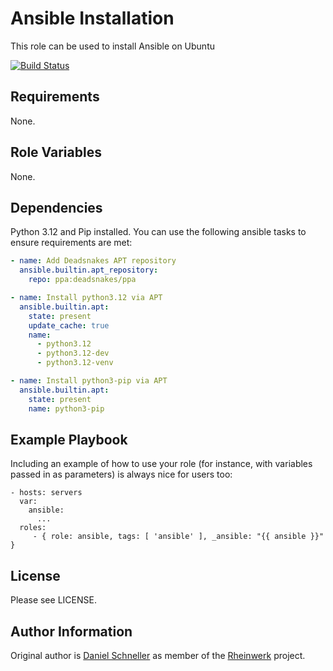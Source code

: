 Ansible Installation
=========

This role can be used to install Ansible on Ubuntu

[![Build Status](https://github.com/Rheinwerk/ansible-role-ansible/actions/workflows/ci.yml/badge.svg)](https://github.com/Rheinwerk/ansible-role-ansible/actions/workflows/ci.yml)

Requirements
------------

None.

Role Variables
--------------

None.


Dependencies
------------

Python 3.12 and Pip installed. You can use the following ansible tasks to ensure requirements are met:

```yaml
- name: Add Deadsnakes APT repository
  ansible.builtin.apt_repository:
    repo: ppa:deadsnakes/ppa

- name: Install python3.12 via APT
  ansible.builtin.apt:
    state: present
    update_cache: true
    name:
      - python3.12
      - python3.12-dev
      - python3.12-venv

- name: Install python3-pip via APT
  ansible.builtin.apt:
    state: present
    name: python3-pip
```


Example Playbook
----------------

Including an example of how to use your role (for instance, with variables passed in as parameters) is always nice for users too:

    - hosts: servers
      var:
        ansible:
          ...
      roles:
         - { role: ansible, tags: [ 'ansible' ], _ansible: "{{ ansible }}" }

License
-------

Please see LICENSE.

Author Information
------------------

Original author is [Daniel Schneller](https://github.com/dschneller) as member of the [Rheinwerk](https://github.com/Rheinwerk) project.

